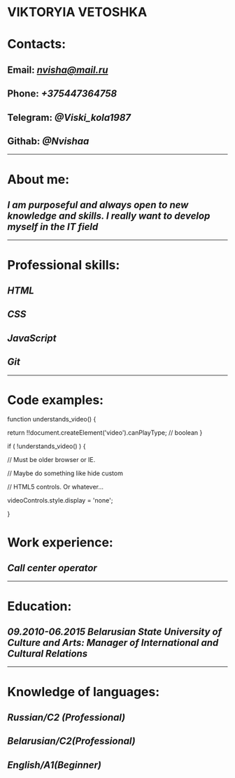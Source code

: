 
# **VIKTORYIA VETOSHKA**

# Contacts:

## **Email:** *nvisha@mail.ru*

## **Phone:** *+375447364758*

## **Telegram:** *@Viski_kola1987*

## **Githab:** *@Nvishaa*

****
# About me:
## *I am purposeful and always open to new knowledge and skills. I really want to develop myself in the IT field*
****
# Professional skills:
## *HTML*
## *CSS*
## *JavaScript*
## *Git*
****
# Code examples:
function understands_video() {

return !!document.createElement('video').canPlayType; // boolean
}

if ( !understands_video() ) {

// Must be older browser or IE.

// Maybe do something like hide custom

// HTML5 controls. Or whatever...

videoControls.style.display = 'none';

}

# Work experience:
## *Call center operator*
****
# Education:
## *09.2010-06.2015 Belarusian State University of Culture and Arts: Manager of International and Cultural Relations*
****
# Knowledge of languages:
## *Russian/C2 (Professional)*
## *Belarusian/C2(Professional)*
## *English/A1(Beginner)*

